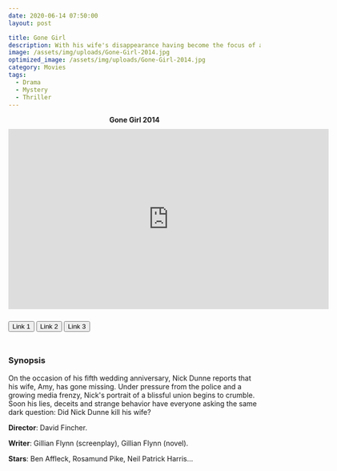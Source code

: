 ```yaml
---
date: 2020-06-14 07:50:00
layout: post

title: Gone Girl
description: With his wife's disappearance having become the focus of an intense media circus, a man sees the spotlight turned on him when it's suspected that he may not be innocent.
image: /assets/img/uploads/Gone-Girl-2014.jpg
optimized_image: /assets/img/uploads/Gone-Girl-2014.jpg
category: Movies
tags:
  - Drama
  - Mystery 
  - Thriller
---
```

<link rel="stylesheet" type="text/css" href="/assets/css/player.css">

<div class="title-movie" style='text-align: center; font-weight: bold;'> Gone Girl 2014 </div>

<div style='width:100%; height:10px; position:relative; margin-left: auto; margin-right: auto; overflow: hidden;'></div>

<div class="video-wrapper">
<iframe id="myframe" scrolling="no" allowfullscreen="" frameborder="0"  height="360"
src="https://playhydrax.com/?v=2rsNCTlDiF" width="640"></iframe>
</div>

<div style='width:100%; height:10px; position:relative; margin-left: auto; margin-right: auto; overflow: hidden;'></div>

<button class="button_link" onclick="link_1()">Link 1</button>
<button class="button_link" onclick="link_2()">Link 2</button>
<button class="button_link" onclick="link_3()">Link 3</button>

<div style='width:100%; height:10px; position:relative; margin-left: auto; margin-right: auto; overflow: hidden;'></div>

<script>
 var link1 = "https://playhydrax.com/?v=2rsNCTlDiF"
 var link2 = "https://www.fembed.com/v/-z7yjup0l1nrm-5"
 var link3 = "https://gdriveplayer.me/embed2.php?link=II1hxhZHuz1Cv1gXkY90ygZnYwhE%252FHm1FIXgE2RSBluiBqLOvkwOxB%252BiPZQi0A2Lbcl5OF3ptuYyzzFVAcwNK644XqB4eXxVYUkCFuT3jaCkMsU%252BKUt8iIADLMWLZDGZQuG8dwjIfHhxZJXc3DRIviLshmNd1%252B9VTqIxvjLLNWjmRRjh4JBOChRiluATHe6Ohv8zNyG55xecraPdqSvWZS"

 function link_1() {
 var x = document.getElementsByClassName("button_link");
 for (var i=0; i < x.length; i++)
 {x[i].classList.remove("button_link_clicked")}
 x[0].classList.add("button_link_clicked");
 document.getElementById("myframe").src = link1;}

 function link_2() {
 var x = document.getElementsByClassName("button_link");
 for (var i=0; i < x.length; i++)
 {x[i].classList.remove("button_link_clicked")}
 x[1].classList.add("button_link_clicked");
 document.getElementById("myframe").src = link2;}

 function link_3() {
 var x = document.getElementsByClassName("button_link");
 for (var i=0; i < x.length; i++)
 {x[i].classList.remove("button_link_clicked")}
 x[2].classList.add("button_link_clicked");
 document.getElementById("myframe").src = link3;}
</script>


### Synopsis
On the occasion of his fifth wedding anniversary, Nick Dunne reports that his wife, Amy, has gone missing. Under pressure from the police and a growing media frenzy, Nick's portrait of a blissful union begins to crumble. Soon his lies, deceits and strange behavior have everyone asking the same dark question: Did Nick Dunne kill his wife?          

**Director**:  David Fincher.  

**Writer**:  Gillian Flynn (screenplay), Gillian Flynn (novel).   

**Stars**:   Ben Affleck, Rosamund Pike, Neil Patrick Harris...      
